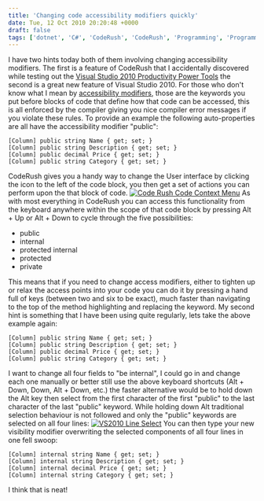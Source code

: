 ```yaml
---
title: 'Changing code accessibility modifiers quickly'
date: Tue, 12 Oct 2010 20:20:48 +0000
draft: false
tags: ['dotnet', 'C#', 'CodeRush', 'CodeRush', 'Programming', 'Programming']
---
```


I have two hints today both of them involving changing accessibility modifiers. The first is a feature of CodeRush that I accidentally discovered while testing out the [Visual Studio 2010 Productivity Power Tools](http://visualstudiogallery.msdn.microsoft.com/en-us/d0d33361-18e2-46c0-8ff2-4adea1e34fef?SRC=VSIDE) the second is a great new feature of Visual Studio 2010. For those who don't know what I mean by [accessibility modifiers](http://msdn.microsoft.com/en-us/library/ms173121(v=VS.100).aspx), those are the keywords you put before blocks of code that define how that code can be accessed, this is all enforced by the compiler giving you nice compiler error messages if you violate these rules. To provide an example the following auto-properties are all have the accessibility modifier "public":

```
[Column] public string Name { get; set; }
[Column] public string Description { get; set; }
[Column] public decimal Price { get; set; }
[Column] public string Category { get; set; }
```

CodeRush gives you a handy way to change the User interface by clicking the icon to the left of the code block, you then get a set of actions you can perform upon the that block of code. [![Code Rush Code Context Menu](/img/archive/2010/10/CodeRushCodeContextMenu.png "Code Rush Code Context Menu")](/img/archive/2010/10/CodeRushCodeContextMenu.png) As with most everything in CodeRush you can access this functionality from the keyboard anywhere within the scope of that code block by pressing Alt + Up or Alt + Down to cycle through the five possibilities:

*   public
*   internal
*   protected internal
*   protected
*   private

This means that if you need to change access modifiers, either to tighten up or relax the access points into your code you can do it by pressing a hand full of keys (between two and six to be exact), much faster than navigating to the top of the method highlighting and replacing the keyword. My second hint is something that I have been using quite regularly, lets take the above example again:

```
[Column] public string Name { get; set; }
[Column] public string Description { get; set; }
[Column] public decimal Price { get; set; }
[Column] public string Category { get; set; }
```

I want to change all four fields to "be internal", I could go in and change each one manually or better still use the above keyboard shortcuts (Alt + Down, Down, Alt + Down, etc.) the faster alternative would be to hold down the Alt key then select from the first character of the first "public" to the last character of the last "public" keyword. While holding down Alt traditional selection behaviour is not followed and only the "public" keywords are selected on all four lines: [![VS2010 Line Select](/img/archive/2010/10/VS2010LineSelect.jpg "VS2010 Line Select")](/img/archive/2010/10/VS2010LineSelect.jpg) You can then type your new visibility modifier overwriting the selected components of all four lines in one fell swoop:

```
[Column] internal string Name { get; set; }
[Column] internal string Description { get; set; }
[Column] internal decimal Price { get; set; }
[Column] internal string Category { get; set; }
```

I think that is neat!